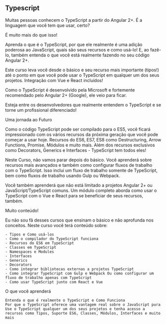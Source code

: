 ## Typescript

Muitas pessoas conhecem o TypeScript a partir do Angular 2+. É a linguagem que você tem que usar, certo?

É muito mais do que isso!

Aprenda o que é o TypeScript, por que ele realmente é uma adição poderosa ao JavaScript, quais são seus recursos e como usá-lo! E, ao fazê-lo, também entenda o que você está realmente fazendo no seu código Angular 2+.

Este curso leva você desde o básico e seu recurso mais importante (tipos!) até o ponto em que você pode usar o TypeScript em qualquer um dos seus projetos. Integração com Vue e React incluídos!

Como o TypeScript é desenvolvido pela Microsoft e fortemente recomendado pelo Angular 2+ (Google), ele veio para ficar.

Esteja entre os desenvolvedores que realmente entendem o TypeScript e se torne um profissional diferenciado!

Uma jornada ao Futuro

Como o código TypeScript pode ser compilado para o ES5, você ficará impressionado com os vários recursos da próxima geração que você pode começar a usar hoje. Recursos do ES6, ES7, ES8 como Destructuring, Arrow Functions, Promise, Módulos e muito mais. Além dos recursos exclusivos como Decorators, Generics e Interfaces - TypeScript tem todos eles!

Neste Curso, não vamos parar depois do básico. Você aprenderá sobre recursos mais avançados e também como configurar fluxos de trabalho com o TypeScript. Isso inclui um fluxo de trabalho somente de TypeScript, bem como fluxos de trabalho usando Gulp ou Webpack.

Você também aprenderá que não está limitado a projetos Angular 2+ ou JavaScript/TypeScript comuns. Um módulo completo aborda como usar o TypeScript com o Vue e React para se beneficiar de seus recursos, também.

Muito conteúdo!

Eu não sou fã desses cursos que ensinam o básico e não aprofunda nos conceitos. Neste curso você terá conteúdo sobre:

    - Tipos e Como usá-los
    - Como o compilador do TypeScript funciona
    - Recursos do ES6 em TypeScript
    - Classes em TypeScript
    - Namespaces e Modules
    - Interfaces
    - Generics
    - Decorators
    - Como integrar bibliotecas externas a projetos TypeScript
    - Como integrar TypeScript com Gulp e Webpack Ou como configurar um fluxo de trabalho apenas com TypeScript
    - Como usar TypeScript junto com React e Vue

O que você aprenderá

    Entenda o que é realmente o TypeScript e Como Funciona
    Por que o TypeScript oferece uma vantagem real sobre o JavaScript pura
    Use o TypeScript qualquer um dos seus projetos e tenha acesso a recursos como Tipos, Suporte ES6, Classes, Módulos, Interfaces e muito mais